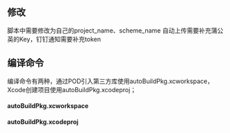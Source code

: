 ## 修改
脚本中需要修改为自己的project_name、scheme_name
自动上传需要补充蒲公英的Key，钉钉通知需要补充token

## 编译命令

编译命令有两种，通过POD引入第三方库使用autoBuildPkg.xcworkspace，Xcode创建项目使用autoBuildPkg.xcodeproj；

#### autoBuildPkg.xcworkspace

#### autoBuildPkg.xcodeproj
